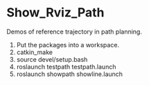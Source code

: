 # Show_Rviz_Path
Demos of reference trajectory in path planning.
1. Put the packages into a workspace.
2. catkin_make
3. source devel/setup.bash
4. roslaunch testpath testpath.launch
5. roslaunch showpath showline.launch
